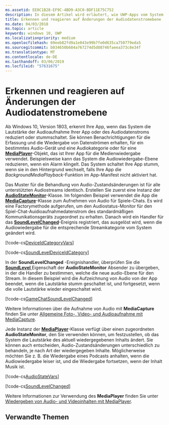 ```yaml
---
ms.assetid: EE0C1B28-EF9C-4BD9-A3C0-BDF11E75C752
description: In diesem Artikel wird erläutert, wie UWP-Apps vom System initiierte Änderungen der Audiodatenstromebene erkennen und darauf reagieren können
title: Erkennen und reagieren auf Änderungen der Audiodatenstromebene
ms.date: 04/03/2018
ms.topic: article
keywords: windows 10, UWP
ms.localizationpriority: medium
ms.openlocfilehash: 69eeb82fd9a1e043e99b7fe0d635ca750779eda5
ms.sourcegitcommit: b034650b684a767274d5d88746faeea373c8e34f
ms.translationtype: MT
ms.contentlocale: de-DE
ms.lasthandoff: 03/06/2019
ms.locfileid: "57631675"
---
```

# <a name="detect-and-respond-to-audio-state-changes"></a>Erkennen und reagieren auf Änderungen der Audiodatenstromebene
Ab Windows 10, Version 1803, erkennt Ihre App, wenn das System die Lautstärke der Audioaufnahme Ihrer App oder des Audiodatenstroms reduziert oder stummschaltet. Sie können Benachrichtigungen für die Erfassung und die Wiedergabe von Datenströmen erhalten, für ein bestimmtes Audio-Gerät und eine Audiokategorie oder für eine [**MediaPlayer**](https://docs.microsoft.com/en-us/uwp/api/Windows.Media.Playback.MediaPlayer)-Objekt, das ist Ihrer App für die Medienwiedergabe verwendet. Beispielsweise kann das System die Audiowiedergabe-Ebene reduzieren, wenn ein Alarm klingelt. Das System schaltet Ihre App stumm, wenn sie in den Hintergrund wechselt, falls Ihre App die *BackgroundMediaPlayback*-Funktion im App-Manifest nicht aktiviert hat. 

Das Muster für die Behandlung von Audio-Zustandsänderungen ist für alle unterstützten Audiostreams identisch. Erstellen Sie zuerst eine Instanz der [**AudioStateMonitor**](https://docs.microsoft.com/uwp/api/windows.media.audio.audiostatemonitor)-Klasse. Im folgenden Beispiel verwendet die App die [**MediaCapture**](https://msdn.microsoft.com/library/windows/apps/Windows.Media.Capture.MediaCapture)-Klasse zum Aufnehmen von Audio für Spiele-Chats. Es wird eine Factorymethode aufgerufen, um den Audiostatus-Monitor für den Spiel-Chat-Auidioaufnahmedatenstrom des standardmäßigen Kommunikationsgeräts zugeordnet zu erhalten.  Danach wird ein Handler für das [**SoundLevelChanged**](https://docs.microsoft.com/uwp/api/windows.media.audio.audiostatemonitor.soundlevelchanged)-Ereignis registriert, das ausgelöst wird, wenn die Audiowiedergabe für die entsprechende Streamkategorie vom System geändert wird.

[!code-cs[DeviceIdCategoryVars](./code/SimpleCameraPreview_Win10/cs/MainPage.xaml.cs#SnippetDeviceIdCategoryVars)]

[!code-cs[SoundLevelDeviceIdCategory](./code/SimpleCameraPreview_Win10/cs/MainPage.xaml.cs#SnippetSoundLevelDeviceIdCategory)]

In der **SoundLevelChanged** -Ereignishandler, überprüfen Sie die [ **SoundLevel** ](https://docs.microsoft.com/uwp/api/windows.media.audio.audiostatemonitor.soundlevel) Eigenschaft der **AudioStateMonitor** Absender zu übergeben, in der die Handler zu bestimmen, welche die neue audio-Ebene für den Stream. In diesem Beispiel wird die Aufzeichnung von Audio von der App beendet, wenn die Lautstärke stumm geschaltet ist, und fortgesetzt, wenn die volle Lautstärke wieder eingeschaltet wird.

[!code-cs[GameChatSoundLevelChanged](./code/SimpleCameraPreview_Win10/cs/MainPage.xaml.cs#SnippetGameChatSoundLevelChanged)]

Weitere Informationen über die Aufnahme von Audio mit **MediaCapture** finden Sie unter [Allgemeine Foto-, Video- und Audioaufnahme mit MediaCapture](basic-photo-video-and-audio-capture-with-MediaCapture.md).

Jede Instanz der [**MediaPlayer**](https://msdn.microsoft.com/library/windows/apps/Windows.Media.Playback.MediaPlayer)-Klasse verfügt über einen zugeordneten **AudioStateMonitor**, den Sie verwenden können, um festzustellen, ob das System die Lautstärke des aktuell wiedergegebenen Inhalts ändert. Sie können auch entscheiden, Audio-Zustandsänderungen unterschiedlich zu behandeln, je nach Art der wiedergegeben Inhalte. Möglicherweise möchten Sie z. B. die Wiedergabe eines Podcasts anhalten, wenn die Audiowiedergabe leiser ist, und die Wiedergabe fortsetzen, wenn der Inhalt Musik ist. 

[!code-cs[AudioStateVars](./code/MediaPlayer_RS1/cs/MainPage.xaml.cs#SnippetAudioStateVars)]

[!code-cs[SoundLevelChanged](./code/MediaPlayer_RS1/cs/MainPage.xaml.cs#SnippetSoundLevelChanged)]

Weitere Informationen zur Verwendung des **MediaPlayer** finden Sie unter [Wiedergeben von Audio- und Videoinhalten mit MediaPlayer](play-audio-and-video-with-mediaplayer.md). 

## <a name="related-topics"></a>Verwandte Themen